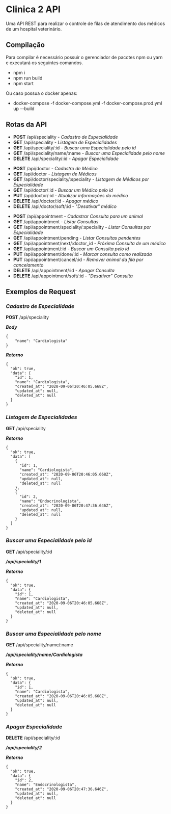 # Clinica 2 API
Uma API REST para realizar o controle de filas de atendimento dos médicos de um hospital veterinário.

## Compilação

Para compilar é necessário possuir o gerenciador de pacotes npm ou yarn 
e executará os seguintes comandos.
- npm i
- npm run build 
- npm start

Ou caso possua o docker apenas:
- docker-compose -f docker-compose.yml -f docker-compose.prod.yml up --build

## Rotas da API

- **POST** /api/speciality - *Cadastro de Especialidade*
- **GET** /api/speciality - *Listagem de Especialidades*
- **GET** /api/speciality/:id - *Buscar uma Especialidade pelo id*
- **GET** /api/speciality/name/:name - *Buscar uma Especialidade pelo nome*
- **DELETE** /api/speciality/:id - *Apagar Especialidade*

+ **POST** /api/doctor - *Cadastro de Médico*
+ **GET** /api/doctor - *Listagem de Médicos*
+ **GET** /api/doctor/speciality/:speciality - *Listagem de Médicos por Especialidade*
+ **GET** /api/doctor/:id - *Buscar um Médico pelo id*
+ **PUT** /api/doctor/:id - *Atualizar informações do médico*
+ **DELETE** /api/doctor/:id - *Apagar médico*
+ **DELETE** /api/doctor/soft/:id - *"Desativar" médico*

* **POST** /api/appointment - *Cadastrar Consulta para um animal*
* **GET** /api/appointment - *Listar Consultas*
* **GET** /api/appointment/speciality/:speciality - *Listar Consultas por Especialidade*
* **GET** /api/appointment/pending - *Listar Consultas pendentes*
* **GET** /api/appointment/next/:doctor_id - *Próxima Consulta de um médico*
* **GET** /api/appointment/:id - *Buscar um Consulta pelo id*
* **PUT** /api/appointment/done/:id - *Marcar consulta como realizada*
* **PUT** /api/appointment/cancel/:id - *Remover animal da fila por cancelamento*
* **DELETE** /api/appointment/:id - *Apagar Consulta*
* **DELETE** /api/appointment/soft/:id - *"Desativar" Consulta*

## Exemplos de Request

### *Cadastro de Especialidade*

**POST** /api/speciality

***Body***

```
{
	"name": "Cardiologista"
}
```
***Retorno***

```
{
  "ok": true,
  "data": {
    "id": 1,
    "name": "Cardiologista",
    "created_at": "2020-09-06T20:46:05.668Z",
    "updated_at": null,
    "deleted_at": null
  }
}
```

### *Listagem de Especialidades*

**GET** /api/speciality

***Retorno***

```
{
  "ok": true,
  "data": [
    {
      "id": 1,
      "name": "Cardiologista",
      "created_at": "2020-09-06T20:46:05.668Z",
      "updated_at": null,
      "deleted_at": null
    },
    {
      "id": 2,
      "name": "Endocrinologista",
      "created_at": "2020-09-06T20:47:36.646Z",
      "updated_at": null,
      "deleted_at": null
    }
  ]
}
```

### *Buscar uma Especialidade pelo id*

**GET** /api/speciality/:id

***/api/speciality/1***


***Retorno***

```
{
  "ok": true,
  "data": {
    "id": 1,
    "name": "Cardiologista",
    "created_at": "2020-09-06T20:46:05.668Z",
    "updated_at": null,
    "deleted_at": null
  }
}
```

### *Buscar uma Especialidade pelo nome*

**GET** /api/speciality/name/:name

***/api/speciality/name/Cardiologista***


***Retorno***

```
{
  "ok": true,
  "data": {
    "id": 1,
    "name": "Cardiologista",
    "created_at": "2020-09-06T20:46:05.668Z",
    "updated_at": null,
    "deleted_at": null
  }
}
```

### *Apagar Especialidade*

**DELETE** /api/speciality/:id

***/api/speciality/2***


***Retorno***

```
{
  "ok": true,
  "data": {
    "id": 2,
    "name": "Endocrinologista",
    "created_at": "2020-09-06T20:47:36.646Z",
    "updated_at": null,
    "deleted_at": null
  }
}
```

